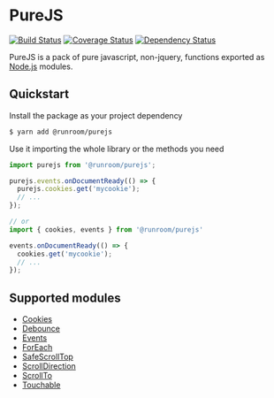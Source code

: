 # PureJS

[![Build Status](https://travis-ci.org/Runroom/purejs.svg?branch=master)](https://travis-ci.org/Runroom/purejs.svg)
[![Coverage Status](https://coveralls.io/repos/github/Runroom/purejs/badge.svg?branch=master)](https://coveralls.io/github/Runroom/purejs?branch=master)
[![Dependency Status](https://dependencyci.com/github/Runroom/purejs/badge)](https://dependencyci.com/github/Runroom/purejs)

PureJS is a pack of pure javascript, non-jquery, functions exported as [Node.js](https://nodejs.org/) modules.

## Quickstart

Install the package as your project dependency

```bash
$ yarn add @runroom/purejs
```

Use it importing the whole library or the methods you need

```javascript
import purejs from '@runroom/purejs';

purejs.events.onDocumentReady(() => {
  purejs.cookies.get('mycookie');
  // ...
});

// or
import { cookies, events } from '@runroom/purejs'

events.onDocumentReady(() => {
  cookies.get('mycookie');
  // ...
});
```

## Supported modules

* [Cookies](./doc/cookies.md)
* [Debounce](./doc/debounce.md)
* [Events](./doc/events.md)
* [ForEach](./forEach.md)
* [SafeScrollTop](./doc/safeScrollTop.md)
* [ScrollDirection](./doc/scrollDirection.md)
* [ScrollTo](./doc/scrollTo.md)
* [Touchable](./doc/touchable.md)
